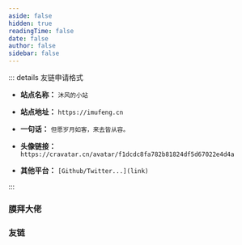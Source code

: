 ```yaml
---
aside: false
hidden: true
readingTime: false
date: false
author: false
sidebar: false
---
```


::: details 友链申请格式


- **站点名称：** `沐风的小站`

- **站点地址：** `https://imufeng.cn`

- **一句话：** `但愿岁月如客，来去皆从容。`

- **头像链接：** `https://cravatar.cn/avatar/f1dcdc8fa782b81824df5d67022e4d4a`

- **其他平台：** `[Github/Twitter...](link)`


:::
<script setup>
	import { VPTeamMembers } from 'vitepress/theme';
  const webSiteSvg = '<svg t="1696924383734" class="icon" viewBox="0 0 1024 1024" version="1.1" xmlns="http://www.w3.org/2000/svg" p-id="1978" xmlns:xlink="http://www.w3.org/1999/xlink" width="200" height="200"><path d="M736 864H288c-17.6 0-32 14.4-32 32s14.4 32 32 32h448c17.6 0 32-14.4 32-32s-14.4-32-32-32zM832 96H192c-70.4 0-128 57.6-128 128v416c0 70.4 57.6 128 128 128h640c70.4 0 128-57.6 128-128V224c0-70.4-57.6-128-128-128zM576 544c0 17.6-14.4 32-32 32H288c-17.6 0-32-14.4-32-32s14.4-32 32-32h256c17.6 0 32 14.4 32 32z m192-224c0 17.6-14.4 32-32 32H288c-17.6 0-32-14.4-32-32s14.4-32 32-32h448c17.6 0 32 14.4 32 32z" p-id="1979"></path></svg>'; 
	const authoritys = [
      {
        avatar: 'https://cdn.imufeng.cn/imufeng/7459409-1f4ded40bd47b544.webp',
        name: 'Evan You',
        title: 'Creator',
        links: [
          { icon: {svg: webSiteSvg}, link: 'https://evanyou.me/' },
          { icon: 'github', link: 'https://github.com/yyx990803' },
          { icon: 'twitter', link: 'https://twitter.com/youyuxi' }
        ]
      },
      {
        avatar: 'https://cdn.imufeng.cn/imufeng/ruanyifeng.jpg',
        name: '阮一峰',
        title: '一个从未谋面的引路人',
        links: [
          { icon: {svg: webSiteSvg}, link: 'https://www.ruanyifeng.com/' },
          { icon: 'github', link: 'https://github.com/ruanyf' },
          { icon: 'twitter', link: 'https://twitter.com/ruanyf' }
        ]
      },
    ];
const friends = [
      {
        avatar: 'https://cdn.imufeng.cn/mblog/202310101659259.png',
        name: 'Manggo\'s Zone',
        title: '前端交流技术分享',
        links: [
          { icon: {svg: webSiteSvg}, link: 'https://www.manggo.cn/' },
        ]
      },
      {
        avatar: 'https://sugarat.top/logo.png',
        name: '粥里有勺糖',
        title: '你的指尖,拥有改变世界的力量',
        links: [
          { icon: {svg: webSiteSvg}, link: 'https://sugarat.top/' },
          { icon: 'github' , link: 'https://github.com/ATQQ' },
          { icon: 'twitter' , link: 'https://twitter.com/Mr_XiaoZou' },
        ]
      },
      {
        avatar: 'https://img2.moeblog.vip/images/ev3v.png',
        name: '白の后花园',
        title: '一片互联网自留地',
        links: [
          { icon: {svg: webSiteSvg}, link: 'https://justmyblog.net/' },
          { icon: 'twitter', link: 'https://twitter.com/verymoes' },
          { icon: 'github', link: 'https://github.com/verymoe' }
        ]
      },
      {
        avatar: 'https://static.lty.fun/weblogo/my.jpg',
        name: 'Luminous’ Home',
        title: '记录生活中的点滴',
        links: [
          { icon: {svg: webSiteSvg}, link: 'https://luotianyi.vc/' },
        ]
      },
]
</script>

### 膜拜大佬

<VPTeamMembers size="medium" :members="authoritys" />

### 友链

<VPTeamMembers size="small" :members="friends" />